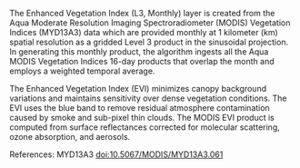 The Enhanced Vegetation Index (L3, Monthly) layer is created from the Aqua Moderate Resolution Imaging Spectroradiometer (MODIS) Vegetation Indices (MYD13A3) data which are provided monthly at 1 kilometer (km) spatial resolution as a gridded Level 3 product in the sinusoidal projection. In generating this monthly product, the algorithm ingests all the Aqua MODIS Vegetation Indices 16-day products that overlap the month and employs a weighted temporal average.

The Enhanced Vegetation Index (EVI) minimizes canopy background variations and maintains sensitivity over dense vegetation conditions. The EVI uses the blue band to remove residual atmosphere contamination caused by smoke and sub-pixel thin clouds. The MODIS EVI product is computed from surface reflectances corrected for molecular scattering, ozone absorption, and aerosols.

References: MYD13A3 [doi:10.5067/MODIS/MYD13A3.061](https://doi.org/10.5067/MODIS/MYD13A3.061)
